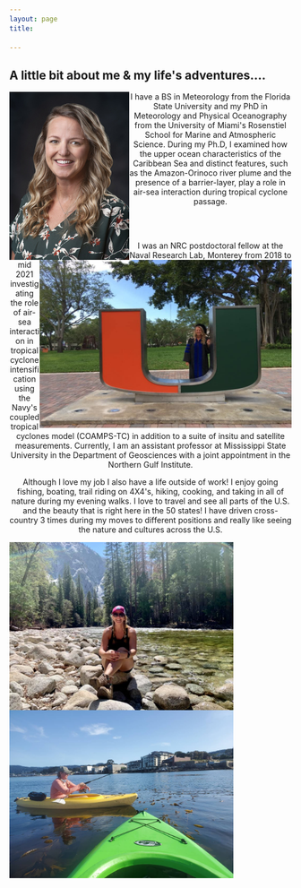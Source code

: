 ```yaml
---
layout: page
title: 

---
```


<h2> A little bit about me & my life's adventures.... </h2>

<img src="/img/photo_med.jpg" align="left"/>

 <div style="text-align: center ;"> <p> I have a BS in Meteorology from the Florida State University and my PhD in Meteorology and Physical Oceanography from the University of Miami's Rosenstiel School for Marine and Atmospheric Science. During my Ph.D, I examined how the upper ocean characteristics of the Caribbean Sea and distinct features, such as the Amazon-Orinoco river plume and the presence of a barrier-layer, play a role in air-sea interaction during tropical cyclone passage.  
 <img src="/img/PhDgraduate_UMiamiphoto.jpeg" align="right" width="450" height="300"/> </p> 
 <br>  <br> 
 <p>  I was an NRC postdoctoral fellow at the Naval Research Lab, Monterey from 2018 to mid 2021 investigating the role of  air-sea interaction in tropical cyclone intensification using the Navy's coupled tropical cyclones model (COAMPS-TC) in addition to a suite of insitu and satellite measurements. Currently, I am an assistant professor at Mississippi State University in the Department of Geosciences with a joint appointment in the Northern Gulf Institute.</p> <p> Although I love my job I also have a life outside of work! I enjoy going fishing, boating, trail riding on 4X4's, hiking, cooking, and taking in all of nature during my evening walks. I love to travel and see all parts of the U.S. and the beauty that is right here in the 50 states! I have driven cross-country 3 times during my moves to different positions and really like seeing the nature and cultures across the U.S.</p> </div>
<img src="/img/kingscanyon.jpeg" align="center" width="400" height="300"/>  <img src="/img/Kayakfishing.jpeg" align="center" width="400" height="300"/> 
